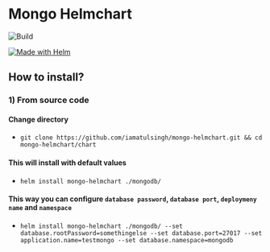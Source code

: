 # Mongo Helmchart

![Build](https://github.com/iamatulsingh/mongo-helmchart/actions/workflows/release.yml/badge.svg)

[![Made with Helm](https://img.shields.io/badge/Made%20with-HELM-orange?style=for-the-badge&logo=helm)](https://helm.sh/)

## How to install?

 ###  1) From source code
 
  ####  Change directory
  * `git clone https://github.com/iamatulsingh/mongo-helmchart.git && cd mongo-helmchart/chart`

  ####  This will install with default values
  * `helm install mongo-helmchart ./mongodb/`

  ####  This way you can configure `database password`, `database port`, `deploymeny name` and `namespace`
  * `helm install mongo-helmchart ./mongodb/ --set database.rootPassword=somethingelse --set database.port=27017 --set application.name=testmongo --set database.namespace=mongodb`
